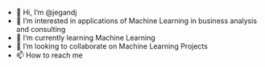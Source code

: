 - 👋 Hi, I’m @jegandj
- 👀 I’m interested in applications of Machine Learning in business analysis and consulting
- 🌱 I’m currently learning Machine Learning
- 💞️ I’m looking to collaborate on Machine Learning Projects
- 📫 How to reach me 

<!---
jegandj/jegandj is a ✨ special ✨ repository because its `README.md` (this file) appears on your GitHub profile.
You can click the Preview link to take a look at your changes.
--->
